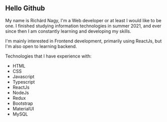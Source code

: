 ## Hello Github

My name is Richárd Nagy, I'm a Web developer or at least I would like to be one. I finished studying information technologies in summer 2021, and ever since then I am constantly learning and developing my skills.

I'm mainly interested in Frontend development, primarily using ReactJs, but I'm also open to learning backend.

Technologies that I have experience with:
- HTML
- CSS
- Javascript
- Typescript
- ReactJs
- NodeJs
- Redux
- Bootstrap
- MaterialUI
- MySQL

